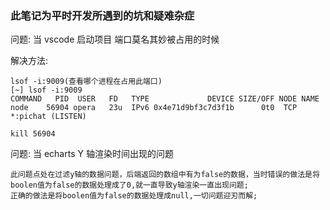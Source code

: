 ### 此笔记为平时开发所遇到的坑和疑难杂症

问题: 当 vscode 启动项目 端口莫名其妙被占用的时候

解决方法:

    lsof -i:9009(查看哪个进程在占用此端口)
    [~] lsof -i:9009
    COMMAND   PID  USER   FD   TYPE             DEVICE SIZE/OFF NODE NAME
    node    56904 opera   23u  IPv6 0x4e71d9bf3c7d3f1b      0t0  TCP *:pichat (LISTEN)

    kill 56904

问题: 当 echarts Y 轴渲染时间出现的问题

    此问题点处在过滤y轴的数据问题，后端返回的数组中有为false的数据，当时错误的做法是将boolen值为false的数据处理成了0,就一直导致y轴渲染一直出现问题;
    正确的做法是将boolen值为false的数据处理成null,一切问题迎刃而解;
